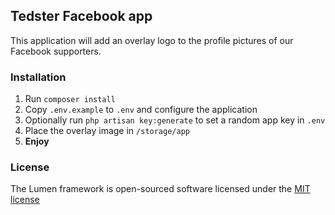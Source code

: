 ## Tedster Facebook app

This application will add an overlay logo to the profile pictures of our Facebook supporters.

### Installation

1. Run `composer install`
2. Copy `.env.example` to `.env` and configure the application
3. Optionally run `php artisan key:generate` to set a random app key in `.env`
4. Place the overlay image in `/storage/app`
5. **Enjoy**

### License

The Lumen framework is open-sourced software licensed under the [MIT license](http://opensource.org/licenses/MIT)
